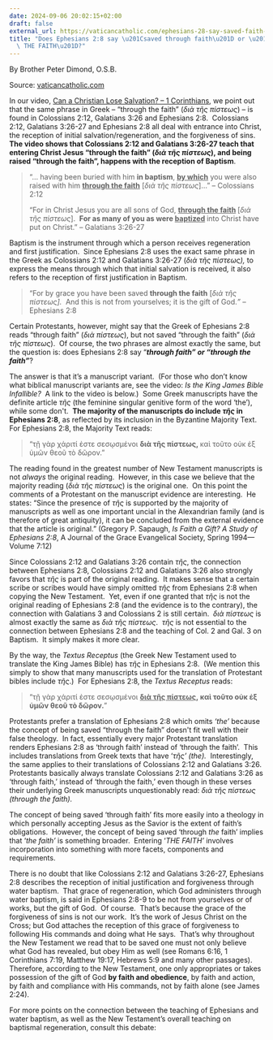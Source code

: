 ```yaml
---
date: 2024-09-06 20:02:15+02:00
draft: false
external_url: https://vaticancatholic.com/ephesians-28-say-saved-faith-saved-faith/
title: "Does Ephesians 2:8 say \u201Csaved through faith\u201D or \u201Csaved through\
  \ THE FAITH\u201D?"
---
```



By Brother Peter Dimond, O.S.B.

Source: [vaticancatholic.com](https://vaticancatholic.com/ephesians-28-say-saved-faith-saved-faith/)

<p>In our video, <a href="https://vaticancatholic.com/can-christian-lose-salvation-1-corinthians/">Can a Christian Lose Salvation? – 1 Corinthians</a>, we point out that the same phrase in Greek – “through the faith” (<em>διὰ τῆς πίστεως</em>) – is found in Colossians 2:12, Galatians 3:26 and Ephesians 2:8.  Colossians 2:12, Galatians 3:26-27 and Ephesians 2:8 all deal with entrance into Christ, the reception of initial salvation/regeneration, and the forgiveness of sins.  <strong>The video shows that Colossians 2:12 and Galatians 3:26-27 teach that entering Christ Jesus “through the faith” (</strong><strong><em>διὰ τῆς πίστεως</em></strong><strong>), and being raised “through the faith”, happens with the reception of Baptism</strong>.</p>

<blockquote>
<p>“… having been buried with him <span><spanstyle="text-decoration: underline;"><strong>in baptism</strong></span>, <span style="text-decoration: underline;"><strong>by which</strong></span></span> you were also raised with him <span style="text-decoration: underline;"><span style=""><strong>through the faith</strong></span></span> [<em>διὰ τῆς πίστεως</em>]...” – Colossians 2:12</p>
<p>“For in Christ Jesus you are all sons of God, <strong><spanstyle="text-decoration: underline;"><span style=" text-decoration: underline;">through the faith</span></span> </strong>[<em>διὰ τῆς πίστεως</em>].  <strong><span>For as many of you as were <span style="text-decoration: underline;">baptized</span></span> </strong>into Christ have put on Christ.” – Galatians 3:26-27</p>
</blockquote>
<p>Baptism is the instrument through which a person receives regeneration and first justification.  Since Ephesians 2:8 uses the exact same phrase in the Greek as Colossians 2:12 and Galatians 3:26-27 (<em>διὰ τῆς πίστεως),</em> to express the means through which that initial salvation is received<em>, </em>it also refers to the reception of first justification in Baptism.</p>

<blockquote>
<p>“For by grace you have been saved <spanstyle="text-decoration: underline;"><span style=""><strong>through the faith</strong></span></span> [<em>διὰ τῆς πίστεως].  </em>And this is not from yourselves; it is the gift of God.<em>” </em>– Ephesians 2:8</p>
</blockquote>
<p>Certain Protestants, however, might say that the Greek of Ephesians 2:8 reads “through faith” (<em>διὰ πίστεως</em>), but not saved “through the faith” (<em>διὰ τῆς πίστεως</em>).  Of course, the two phrases are almost exactly the same, but the question is: does Ephesians 2:8 say “<strong><em>through faith” or “through the faith”</em></strong>?</p>
<p>The answer is that it’s a manuscript variant.  (For those who don’t know what biblical manuscript variants are, see the video: <em>Is the King James Bible Infallible?</em>  A link to the video is below.)  Some Greek manuscripts have the definite article <em>τῆς</em> (the feminine singular genitive form of the word ‘the’), while some don't.  <strong>The majority of the manuscripts do include <em>τῆς </em>in Ephesians 2:8</strong>, as reflected by its inclusion in the Byzantine Majority Text.  For Ephesians 2:8, the Majority Text reads:</p>

<blockquote>
<p>“τῇ γὰρ χάριτί ἐστε σεσῳσμένοι <spanstyle="text-decoration: underline;"><strong>διὰ τῆς πίστεως,</strong></span><span><strong> </strong></span><span><span>καὶ τοῦτο οὐκ ἐξ ὑμῶν θεοῦ τὸ δῶρον</span></span><span><spanstyle="font-weight: normal;">.</span></span>”</p>
</blockquote>
<p>The reading found in the greatest number of New Testament manuscripts is not <em>always</em> the original reading.  However, in this case we believe that the majority reading (<em>διὰ τῆς πίστεως</em>) is the original one.  On this point the comments of a Protestant on the manuscript evidence are interesting.  He states: “Since the presence of <em>τῆς</em><em> </em>is supported by the majority of manuscripts as well as one important uncial in the Alexandrian family (and is therefore of great antiquity), it can be concluded from the external evidence that the article is original.” (Gregory P. Sapaugh, <em>Is Faith a Gift? A Study of Ephesians 2:8</em>, A Journal of the Grace Evangelical Society, Spring 1994—Volume 7:12)</p>
<p>Since Colossians 2:12 and Galatians 3:26 contain <em>τῆς</em>, the connection between Ephesians 2:8, Colossians 2:12 and Galatians 3:26 also strongly favors that<em> τῆς</em> is part of the original reading.  It makes sense that a certain scribe or scribes would have simply omitted <em>τῆς</em> from Ephesians 2:8 when copying the New Testament.  Yet, even if one granted that <em>τῆς </em>is not the original reading of Ephesians 2:8 (and the evidence is to the contrary), the connection with Galatians 3 and Colossians 2 is still certain.  <em>διὰ πίστεως</em> is almost exactly the same as <em>διὰ τῆς πίστεως</em>.  <em>τῆς</em> is not essential to the connection between Ephesians 2:8 and the teaching of Col. 2 and Gal. 3 on Baptism.  It simply makes it more clear.</p>
<p>By the way, the <em>Textus Receptus</em> (the Greek New Testament used to translate the King James Bible) has <em>τῆς </em>in Ephesians 2:8.<em>  </em>(We mention this simply to show that many manuscripts used for the translation of Protestant bibles include <em>τῆς</em>.)  For Ephesians 2:8, the <em>Textus Receptus</em> reads:</p>

<blockquote>
<p>“τῇ γὰρ χάριτί ἐστε σεσῳσμένοι <strong><spanstyle="text-decoration: underline;"><span style=" text-decoration: underline;">διὰ τῆς πίστεως</span></span>, <spanstyle="font-weight: normal;">καὶ τοῦτο οὐκ ἐξ ὑμῶν θεοῦ τὸ δῶρον.</span></strong>”</p>
</blockquote>
<p>Protestants prefer a translation of Ephesians 2:8 which omits <em>‘</em><em>the’</em> because the concept of being saved “through the faith” doesn't fit well with their false theology.  In fact, essentially every major Protestant translation renders Ephesians 2:8 as ‘through faith’ instead of ‘through the faith’.  This includes translations from Greek texts that have ‘<em>τῆς’ (the).</em>  Interestingly, the same applies to their translations of Colossians 2:12 and Galatians 3:26.  Protestants basically always translate Colossians 2:12 and Galatians 3:26 as ‘through faith,’ instead of ‘through the faith,’ even though in these verses their underlying Greek manuscripts unquestionably read: <em>διὰ τῆς πίστεως (through the faith).</em></p>
<p>The concept of being saved ‘through faith’ fits more easily into a theology in which personally accepting Jesus as the Savior is the extent of faith’s obligations.  However, the concept of being saved ‘through <em>the</em> faith’ implies that ‘<em>the faith’</em> is something broader.  Entering ‘<em>THE FAITH’</em> involves incorporation into something with more facets, components and requirements.</p>
<p>There is no doubt that like Colossians 2:12 and Galatians 3:26-27, Ephesians 2:8 describes the reception of initial justification and forgiveness through water baptism.  That grace of regeneration, which God administers through water baptism, is said in Ephesians 2:8-9 to be not from yourselves or of works, but the gift of God.  Of course.  That’s because the grace of the forgiveness of sins is not our work.  It’s the work of Jesus Christ on the Cross; but God attaches the reception of this grace of forgiveness to following His commands and doing what He says.  That’s why throughout the New Testament we read that to be saved one must not only believe what God has revealed, but obey Him as well (see Romans 6:16, 1 Corinthians 7:19, Matthew 19:17, Hebrews 5:9 and many other passages).  Therefore, according to the New Testament, one only appropriates or takes possession of the gift of God <strong>by faith and obedience</strong>, by faith and action, by faith and compliance with His commands, not by faith alone (see James 2:24).</p>
<p>For more points on the connection between the teaching of Ephesians and water baptism, as well as the New Testament’s overall teaching on baptismal regeneration, consult this debate:</p>
